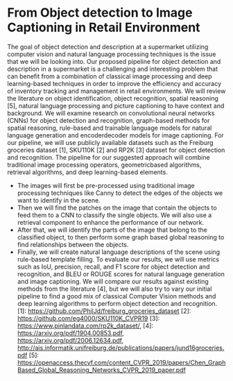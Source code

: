 # From Object detection to Image Captioning in Retail Environment
The goal of object detection and description at a supermarket utilizing computer vision and natural
language processing techniques is the issue that we will be looking into. Our proposed pipeline for object
detection and description in a supermarket is a challenging and interesting problem that can benefit from a
combination of classical image processing and deep learning-based techniques in order to improve the
efficiency and accuracy of inventory tracking and management in retail environments.
We will review the literature on object identification, object recognition, spatial reasoning [5], natural
language processing and picture captioning to have context and background. We will examine research on
convolutional neural networks (CNNs) for object detection and recognition, graph-based methods for
spatial reasoning, rule-based and trainable language models for natural language generation and encoderdecoder models for image captioning.
For our pipeline, we will use publicly available datasets such as the Freiburg groceries dataset [1], SKU110K
[2] and RP2K [3] dataset for object detection and recognition.
The pipeline for our suggested approach will combine traditional image processing operators, geometricbased algorithms, retrieval algorithms, and deep learning-based elements.
- The images will first be pre-processed using traditional image processing techniques like Canny to
detect the edges of the objects we want to identify in the scene.
- Then we will find the patches on the image that contain the objects to feed them to a CNN to
classify the single objects. We will also use a retrieval component to enhance the performance of
our network.
- After that, we will identify the parts of the image that belong to the classified object, to then
perform some graph based global reasoning to find relationships between the objects.
- Finally, we will create natural language descriptions of the scene using rule-based template filling.
To evaluate our results, we will use metrics such as IoU, precision, recall, and F1 score for object detection
and recognition, and BLEU or ROUGE scores for natural language generation and image captioning. We will
compare our results against existing methods from the literature [4], but we will also try to vary our initial
pipeline to find a good mix of classical Computer Vision methods and deep learning algorithms to perform
object detection and recognition.
[1]: https://github.com/PhilJd/freiburg_groceries_dataset
[2]: https://github.com/eg4000/SKU110K_CVPR19
[3]: https://www.pinlandata.com/rp2k_dataset/,
[4]: https://arxiv.org/pdf/1904.00853.pdf, https://arxiv.org/pdf/2006.12634.pdf, http://ais.informatik.unifreiburg.de/publications/papers/jund16groceries.pdf
[5]: https://openaccess.thecvf.com/content_CVPR_2019/papers/Chen_GraphBased_Global_Reasoning_Networks_CVPR_2019_paper.pdf
